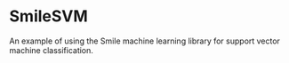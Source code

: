 # SmileSVM
An example of using the Smile machine learning library for support vector machine classification. 
